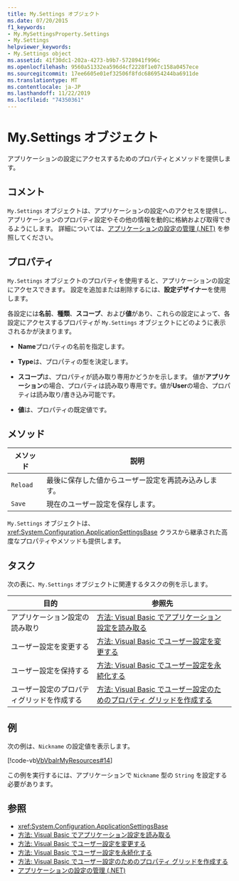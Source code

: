 ```yaml
---
title: My.Settings オブジェクト
ms.date: 07/20/2015
f1_keywords:
- My.MySettingsProperty.Settings
- My.Settings
helpviewer_keywords:
- My.Settings object
ms.assetid: 41f30dc1-202a-4273-b9b7-5728941f996c
ms.openlocfilehash: 9560a51332ea596d4cf2228f1e07c158a0457ece
ms.sourcegitcommit: 17ee6605e01ef32506f8fdc686954244ba6911de
ms.translationtype: MT
ms.contentlocale: ja-JP
ms.lasthandoff: 11/22/2019
ms.locfileid: "74350361"
---
```

# <a name="mysettings-object"></a>My.Settings オブジェクト
アプリケーションの設定にアクセスするためのプロパティとメソッドを提供します。  
  
## <a name="remarks"></a>コメント  
 `My.Settings` オブジェクトは、アプリケーションの設定へのアクセスを提供し、アプリケーションのプロパティ設定やその他の情報を動的に格納および取得できるようにします。 詳細については、[アプリケーションの設定の管理 (.NET)](/visualstudio/ide/managing-application-settings-dotnet) を参照してください。  
  
## <a name="properties"></a>プロパティ  
 `My.Settings` オブジェクトのプロパティを使用すると、アプリケーションの設定にアクセスできます。 設定を追加または削除するには、**設定デザイナー**を使用します。  
  
 各設定には**名前**、**種類**、**スコープ**、および**値**があり、これらの設定によって、各設定にアクセスするプロパティが `My.Settings` オブジェクトにどのように表示されるかが決まります。  
  
- **Name**プロパティの名前を指定します。  
  
- **Type**は、プロパティの型を決定します。  
  
- **スコープ**は、プロパティが読み取り専用かどうかを示します。 値が**アプリケーション**の場合、プロパティは読み取り専用です。値が**User**の場合、プロパティは読み取り/書き込み可能です。  
  
- **値**は、プロパティの既定値です。  
  
## <a name="methods"></a>メソッド  
  
|メソッド|説明|  
|---|---|  
|`Reload`|最後に保存した値からユーザー設定を再読み込みします。|  
|`Save`|現在のユーザー設定を保存します。|  
  
 `My.Settings` オブジェクトは、<xref:System.Configuration.ApplicationSettingsBase> クラスから継承された高度なプロパティやメソッドも提供します。  
  
## <a name="tasks"></a>タスク  
 次の表に、`My.Settings` オブジェクトに関連するタスクの例を示します。  
  
|目的|参照先|  
|---|---|  
|アプリケーション設定の読み取り|[方法: Visual Basic でアプリケーション設定を読み取る](../../../visual-basic/developing-apps/programming/app-settings/how-to-read-application-settings.md)|  
|ユーザー設定を変更する|[方法: Visual Basic でユーザー設定を変更する](../../../visual-basic/developing-apps/programming/app-settings/how-to-change-user-settings.md)|  
|ユーザー設定を保持する|[方法: Visual Basic でユーザー設定を永続化する](../../../visual-basic/developing-apps/programming/app-settings/how-to-persist-user-settings.md)|  
|ユーザー設定のプロパティグリッドを作成する|[方法: Visual Basic でユーザー設定のためのプロパティ グリッドを作成する](../../../visual-basic/developing-apps/programming/app-settings/how-to-create-property-grids-for-user-settings.md)|  
  
## <a name="example"></a>例  
 次の例は、`Nickname` の設定値を表示します。  
  
 [!code-vb[VbVbalrMyResources#14](~/samples/snippets/visualbasic/VS_Snippets_VBCSharp/VbVbalrMyResources/VB/Form1.vb#14)]  
  
 この例を実行するには、アプリケーションで `Nickname` 型の `String` を設定する必要があります。  
  
## <a name="see-also"></a>参照

- <xref:System.Configuration.ApplicationSettingsBase>
- [方法: Visual Basic でアプリケーション設定を読み取る](../../../visual-basic/developing-apps/programming/app-settings/how-to-read-application-settings.md)
- [方法: Visual Basic でユーザー設定を変更する](../../../visual-basic/developing-apps/programming/app-settings/how-to-change-user-settings.md)
- [方法: Visual Basic でユーザー設定を永続化する](../../../visual-basic/developing-apps/programming/app-settings/how-to-persist-user-settings.md)
- [方法: Visual Basic でユーザー設定のためのプロパティ グリッドを作成する](../../../visual-basic/developing-apps/programming/app-settings/how-to-create-property-grids-for-user-settings.md)
- [アプリケーションの設定の管理 (.NET)](/visualstudio/ide/managing-application-settings-dotnet)
